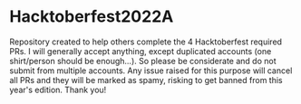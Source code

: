 # Hacktoberfest2022A

Repository created to help others complete the 4 Hacktoberfest required PRs. I will generally accept anything, except duplicated accounts (one shirt/person should be enough...). So please be considerate and do not submit from multiple accounts. Any issue raised for this purpose will cancel all PRs and they will be marked as spamy, risking to get banned from this year's edition. Thank you!
